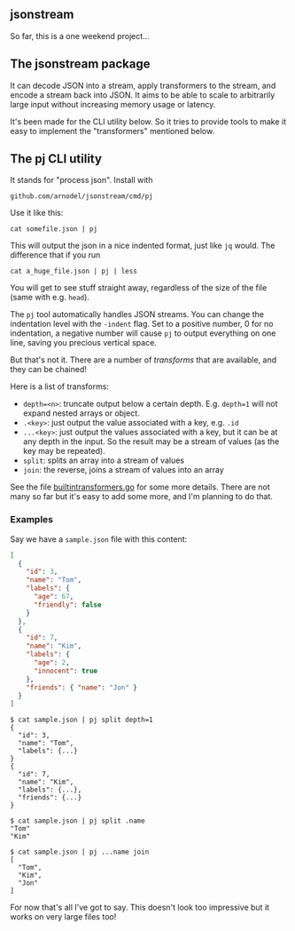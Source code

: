 ## jsonstream

So far, this is a one weekend project...

## The jsonstream package

It can decode JSON into a stream, apply transformers to the stream, and
encode a stream back into JSON. It aims to be able to scale to arbitrarily
large input without increasing memory usage or latency.

It's been made for the CLI utility below. So it tries to provide tools to
make it easy to implement the "transformers" mentioned below.

## The pj CLI utility

It stands for "process json". Install with

```
github.com/arnodel/jsonstream/cmd/pj
```

Use it like this:

```
cat somefile.json | pj
```

This will output the json in a nice indented format, just like `jq` would. The difference
that if you run

```
cat a_huge_file.json | pj | less
```

You will get to see stuff straight away, regardless of the size of the file (same with e.g. `head`).

The `pj` tool automatically handles JSON streams. You can change the indentation level with
the `-indent` flag. Set to a positive number, 0 for no indentation, a negative number will cause
`pj` to output everything on one line, saving you precious vertical space.

But that's not it. There are a number of _transforms_ that are available, and they can be chained!

Here is a list of transforms:

- `depth=<n>`: truncate output below a certain depth. E.g. `depth=1` will not expand nested arrays or object.
- `.<key>`: just output the value associated with a key, e.g. `.id`
- `...<key>`: just output the values associated with a key, but it can be at
  any depth in the input. So the result may be a stream of values (as the key
  may be repeated).
- `split`: splits an array into a stream of values
- `join`: the reverse, joins a stream of values into an array

See the file [builtintransformers.go](builtintransformers.go) for some more details. There are not many so far but it's easy to add some more, and I'm planning to do that.

### Examples

Say we have a `sample.json` file with this content:

```json
[
  {
    "id": 3,
    "name": "Tom",
    "labels": {
      "age": 67,
      "friendly": false
    }
  },
  {
    "id": 7,
    "name": "Kim",
    "labels": {
      "age": 2,
      "innocent": true
    },
    "friends": { "name": "Jon" }
  }
]
```

```
$ cat sample.json | pj split depth=1
{
  "id": 3,
  "name": "Tom",
  "labels": {...}
}
{
  "id": 7,
  "name": "Kim",
  "labels": {...},
  "friends": {...}
}
```

```
$ cat sample.json | pj split .name
"Tom"
"Kim"
```

```
$ cat sample.json | pj ...name join
[
  "Tom",
  "Kim",
  "Jon"
]
```

For now that's all I've got to say. This doesn't look too impressive but it works on very large
files too!
